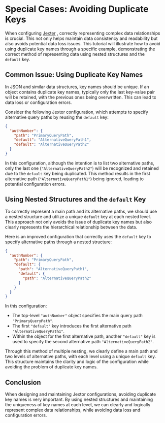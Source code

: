 # Special Cases: Avoiding Duplicate Keys

When configuring [Jexter](Jexter%20Configuration：Extracting%20Drug%20Information%20in%20'detail_step'.md)
, correctly representing complex data relationships is crucial. This not only helps maintain data consistency and readability but also avoids potential data loss issues. This tutorial will illustrate how to avoid using duplicate key names through a specific example, demonstrating the correct method of representing data using nested structures and the `default` key.

## Common Issue: Using Duplicate Key Names

In JSON and similar data structures, key names should be unique. If an object contains duplicate key names, typically only the last key-value pair will be retained, with the previous ones being overwritten. This can lead to data loss or configuration errors.



Consider the following Jextor configuration, which attempts to specify alternative query paths by reusing the `default` key:

```json
{
  "authNumber": {
    "path": "PrimaryQueryPath",
    "default": "AlternativeQueryPath1",
    "default": "AlternativeQueryPath2"
  }
}
```

In this configuration, although the intention is to list two alternative paths, only the last one (`"AlternativeQueryPath2"`) will be recognized and retained due to the `default` key being duplicated. This method results in the first alternative path (`"AlternativeQueryPath1"`) being ignored, leading to potential configuration errors.

##  Using Nested Structures and the `default` Key

To correctly represent a main path and its alternative paths, we should use a nested structure and utilize a unique `default` key at each nested level. This approach not only avoids the issue of duplicate key names but also clearly represents the hierarchical relationship between the data.


Here is an improved configuration that correctly uses the `default` key to specify alternative paths through a nested structure:

```json
{
  "authNumber": {
    "path": "PrimaryQueryPath",
    "default": {
      "path": "AlternativeQueryPath1",
      "default": {
        "path": "AlternativeQueryPath2"
      }
    }
  }
}
```

In this configuration:

- The top-level `"authNumber"` object specifies the main query path `"PrimaryQueryPath"`.
- The first `"default"` key introduces the first alternative path `"AlternativeQueryPath1"`.
- Within the object for the first alternative path, another `"default"` key is used to specify the second alternative path `"AlternativeQueryPath2"`.

Through this method of multiple nesting, we clearly define a main path and two levels of alternative paths, with each level using a unique `default` key. This structure maintains the clarity and logic of the configuration while avoiding the problem of duplicate key names.

## Conclusion

When designing and maintaining Jextor configurations, avoiding duplicate key names is very important. By using nested structures and maintaining the uniqueness of key names at each level, we can clearly and logically represent complex data relationships, while avoiding data loss and configuration errors.

